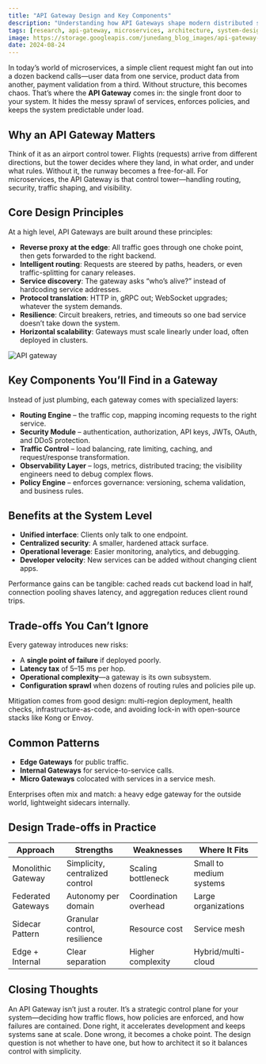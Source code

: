 ```yaml
---
title: "API Gateway Design and Key Components"
description: "Understanding how API Gateways shape modern distributed systems."
tags: [research, api-gateway, microservices, architecture, system-design]
image: https://storage.googleapis.com/junedang_blog_images/api-gateway-design-and-key-components/api_gateway_design.svg
date: 2024-08-24
---
```


In today’s world of microservices, a simple client request might fan out into a dozen backend calls—user data from one service, product data from another, payment validation from a third. Without structure, this becomes chaos. That’s where the **API Gateway** comes in: the single front door to your system. It hides the messy sprawl of services, enforces policies, and keeps the system predictable under load.

## Why an API Gateway Matters

Think of it as an airport control tower. Flights (requests) arrive from different directions, but the tower decides where they land, in what order, and under what rules. Without it, the runway becomes a free-for-all. For microservices, the API Gateway is that control tower—handling routing, security, traffic shaping, and visibility.

## Core Design Principles

At a high level, API Gateways are built around these principles:

* **Reverse proxy at the edge**: All traffic goes through one choke point, then gets forwarded to the right backend.
* **Intelligent routing**: Requests are steered by paths, headers, or even traffic-splitting for canary releases.
* **Service discovery**: The gateway asks “who’s alive?” instead of hardcoding service addresses.
* **Protocol translation**: HTTP in, gRPC out; WebSocket upgrades; whatever the system demands.
* **Resilience**: Circuit breakers, retries, and timeouts so one bad service doesn’t take down the system.
* **Horizontal scalability**: Gateways must scale linearly under load, often deployed in clusters.

![API gateway](https://storage.googleapis.com/junedang_blog_images/api-gateway-design-and-key-components/api_gateway_design.svg)

## Key Components You’ll Find in a Gateway

Instead of just plumbing, each gateway comes with specialized layers:

* **Routing Engine** – the traffic cop, mapping incoming requests to the right service.
* **Security Module** – authentication, authorization, API keys, JWTs, OAuth, and DDoS protection.
* **Traffic Control** – load balancing, rate limiting, caching, and request/response transformation.
* **Observability Layer** – logs, metrics, distributed tracing; the visibility engineers need to debug complex flows.
* **Policy Engine** – enforces governance: versioning, schema validation, and business rules.

## Benefits at the System Level

* **Unified interface**: Clients only talk to one endpoint.
* **Centralized security**: A smaller, hardened attack surface.
* **Operational leverage**: Easier monitoring, analytics, and debugging.
* **Developer velocity**: New services can be added without changing client apps.

Performance gains can be tangible: cached reads cut backend load in half, connection pooling shaves latency, and aggregation reduces client round trips.

## Trade-offs You Can’t Ignore

Every gateway introduces new risks:

* A **single point of failure** if deployed poorly.
* **Latency tax** of 5–15 ms per hop.
* **Operational complexity**—a gateway is its own subsystem.
* **Configuration sprawl** when dozens of routing rules and policies pile up.

Mitigation comes from good design: multi-region deployment, health checks, infrastructure-as-code, and avoiding lock-in with open-source stacks like Kong or Envoy.

## Common Patterns

* **Edge Gateways** for public traffic.
* **Internal Gateways** for service-to-service calls.
* **Micro Gateways** colocated with services in a service mesh.

Enterprises often mix and match: a heavy edge gateway for the outside world, lightweight sidecars internally.

## Design Trade-offs in Practice

| Approach           | Strengths                       | Weaknesses            | Where It Fits           |
| ------------------ | ------------------------------- | --------------------- | ----------------------- |
| Monolithic Gateway | Simplicity, centralized control | Scaling bottleneck    | Small to medium systems |
| Federated Gateways | Autonomy per domain             | Coordination overhead | Large organizations     |
| Sidecar Pattern    | Granular control, resilience    | Resource cost         | Service mesh            |
| Edge + Internal    | Clear separation                | Higher complexity     | Hybrid/multi-cloud      |

## Closing Thoughts

An API Gateway isn’t just a router. It’s a strategic control plane for your system—deciding how traffic flows, how policies are enforced, and how failures are contained. Done right, it accelerates development and keeps systems sane at scale. Done wrong, it becomes a choke point. The design question is not whether to have one, but how to architect it so it balances control with simplicity.

